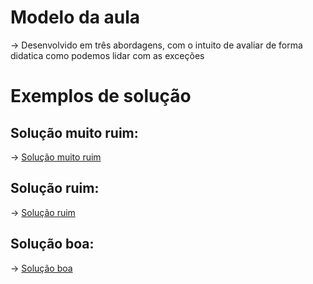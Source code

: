 # Modelo da aula
-> Desenvolvido em três abordagens, com o intuito de avaliar de forma didatica como podemos lidar com as exceções
# Exemplos de solução
## Solução muito ruim:
-> [Solução muito ruim](https://github.com/Danilo-dps/exceptions1-java/tree/fc522f82e3f92757b0c0b512eadb31c78a0d70e0/src)
## Solução ruim:
-> [Solução ruim](https://github.com/Danilo-dps/exceptions1-java/tree/598a783bb99be881b426c00c6a66a55db8b20533/src)
## Solução boa: 
-> [Solução boa](https://github.com/Danilo-dps/exceptions1-java/tree/2e8e62e06defbde3cdd13d913f802e1201a50529/src)

